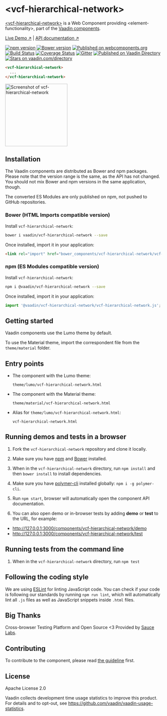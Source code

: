 # &lt;vcf-hierarchical-network&gt;

[&lt;vcf-hierarchical-network&gt;](https://vaadin.com/components/vcf-hierarchical-network) is a Web Component providing &lt;element-functionality&gt;, part of the [Vaadin components](https://vaadin.com/components).

[Live Demo ↗](https://vaadin.com/components/vcf-hierarchical-network/html-examples)
|
[API documentation ↗](https://vaadin.com/components/vcf-hierarchical-network/html-api)

[![npm version](https://badgen.net/npm/v/@vaadin/vcf-hierarchical-network)](https://www.npmjs.com/package/@vaadin/vcf-hierarchical-network)
[![Bower version](https://badgen.net/github/release/vaadin/vcf-hierarchical-network)](https://github.com/vaadin/vcf-hierarchical-network/releases)
[![Published on webcomponents.org](https://img.shields.io/badge/webcomponents.org-published-blue.svg)](https://www.webcomponents.org/element/vaadin/vcf-hierarchical-network)
[![Build Status](https://travis-ci.org/vaadin/vcf-hierarchical-network.svg?branch=master)](https://travis-ci.org/vaadin/vcf-hierarchical-network)
[![Coverage Status](https://coveralls.io/repos/github/vaadin/vcf-hierarchical-network/badge.svg?branch=master)](https://coveralls.io/github/vaadin/vcf-hierarchical-network?branch=master)
[![Gitter](https://badges.gitter.im/Join%20Chat.svg)](https://gitter.im/vaadin/web-components?utm_source=badge&utm_medium=badge&utm_campaign=pr-badge)
[![Published on Vaadin Directory](https://img.shields.io/badge/Vaadin%20Directory-published-00b4f0.svg)](https://vaadin.com/directory/component/vaadinvcf-hierarchical-network)
[![Stars on vaadin.com/directory](https://img.shields.io/vaadin-directory/star/vcf-hierarchical-network-directory-urlidentifier.svg)](https://vaadin.com/directory/component/vaadinvcf-hierarchical-network)
<!--
```
<custom-element-demo>
  <template>
    <script src="../webcomponentsjs/webcomponents-lite.js"></script>
    <link rel="import" href="vcf-hierarchical-network.html">
    <next-code-block></next-code-block>
  </template>
</custom-element-demo>
```
-->
```html
<vcf-hierarchical-network>
  ...
</vcf-hierarchical-network>
```

[<img src="https://raw.githubusercontent.com/vaadin/vcf-hierarchical-network/master/screenshot.png" width="200" alt="Screenshot of vcf-hierarchical-network">](https://vaadin.com/components/vcf-hierarchical-network)


## Installation

The Vaadin components are distributed as Bower and npm packages.
Please note that the version range is the same, as the API has not changed.
You should not mix Bower and npm versions in the same application, though.

The converted ES Modules are only published on npm, not pushed to GitHub repositories.

### Bower (HTML Imports compatible version)

Install `vcf-hierarchical-network`:

```sh
bower i vaadin/vcf-hierarchical-network --save
```

Once installed, import it in your application:

```html
<link rel="import" href="bower_components/vcf-hierarchical-network/vcf-hierarchical-network.html">
```

### npm (ES Modules compatible version)

Install `vcf-hierarchical-network`:

```sh
npm i @vaadin/vcf-hierarchical-network --save
```

Once installed, import it in your application:

```js
import '@vaadin/vcf-hierarchical-network/vcf-hierarchical-network.js';
```

## Getting started

Vaadin components use the Lumo theme by default.

To use the Material theme, import the correspondent file from the `theme/material` folder.

## Entry points

- The component with the Lumo theme:

  `theme/lumo/vcf-hierarchical-network.html`

- The component with the Material theme:

  `theme/material/vcf-hierarchical-network.html`

- Alias for `theme/lumo/vcf-hierarchical-network.html`:

  `vcf-hierarchical-network.html`


## Running demos and tests in a browser

1. Fork the `vcf-hierarchical-network` repository and clone it locally.

1. Make sure you have [npm](https://www.npmjs.com/) and [Bower](https://bower.io) installed.

1. When in the `vcf-hierarchical-network` directory, run `npm install` and then `bower install` to install dependencies.

1. Make sure you have [polymer-cli](https://www.npmjs.com/package/polymer-cli) installed globally: `npm i -g polymer-cli`.

1. Run `npm start`, browser will automatically open the component API documentation.

1. You can also open demo or in-browser tests by adding **demo** or **test** to the URL, for example:

  - http://127.0.0.1:3000/components/vcf-hierarchical-network/demo
  - http://127.0.0.1:3000/components/vcf-hierarchical-network/test


## Running tests from the command line

1. When in the `vcf-hierarchical-network` directory, run `npm test`


## Following the coding style

We are using [ESLint](http://eslint.org/) for linting JavaScript code. You can check if your code is following our standards by running `npm run lint`, which will automatically lint all `.js` files as well as JavaScript snippets inside `.html` files.


## Big Thanks

Cross-browser Testing Platform and Open Source <3 Provided by [Sauce Labs](https://saucelabs.com).


## Contributing

  To contribute to the component, please read [the guideline](https://github.com/vaadin/vaadin-core/blob/master/CONTRIBUTING.md) first.


## License

Apache License 2.0

Vaadin collects development time usage statistics to improve this product. For details and to opt-out, see https://github.com/vaadin/vaadin-usage-statistics.
